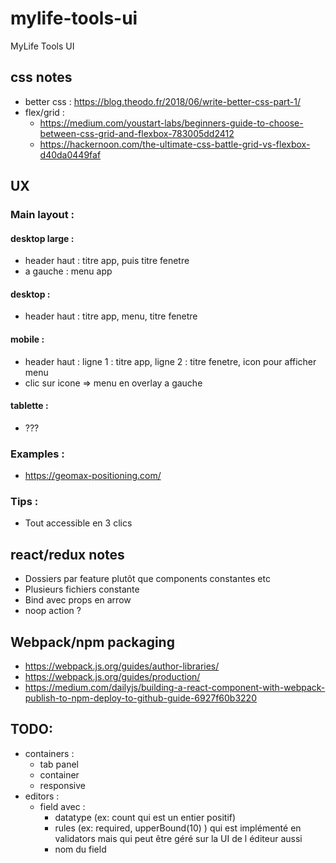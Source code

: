# mylife-tools-ui
MyLife Tools UI

## css notes

* better css : https://blog.theodo.fr/2018/06/write-better-css-part-1/
* flex/grid :
  * https://medium.com/youstart-labs/beginners-guide-to-choose-between-css-grid-and-flexbox-783005dd2412
  * https://hackernoon.com/the-ultimate-css-battle-grid-vs-flexbox-d40da0449faf

## UX

### Main layout :

#### desktop large :
* header haut : titre app, puis titre fenetre
* a gauche : menu app

#### desktop :
* header haut : titre app, menu, titre fenetre

#### mobile :
* header haut : ligne 1 : titre app, ligne 2 : titre fenetre, icon pour afficher menu
* clic sur icone => menu en overlay a gauche

#### tablette :
* ???

### Examples :
* https://geomax-positioning.com/

### Tips :
* Tout accessible en 3 clics

## react/redux notes

* Dossiers par feature plutôt que components constantes etc
* Plusieurs fichiers constante
* Bind avec props en arrow
* noop action ?

## Webpack/npm packaging

* https://webpack.js.org/guides/author-libraries/
* https://webpack.js.org/guides/production/
* https://medium.com/dailyjs/building-a-react-component-with-webpack-publish-to-npm-deploy-to-github-guide-6927f60b3220

## TODO:
* containers :
  * tab panel
  * container
  * responsive
* editors :
  * field avec :
    - datatype (ex: count qui est un entier positif)
    - rules (ex: required, upperBound(10) ) qui est implémenté en validators mais qui peut être géré sur la UI de l éditeur aussi
    - nom du field
